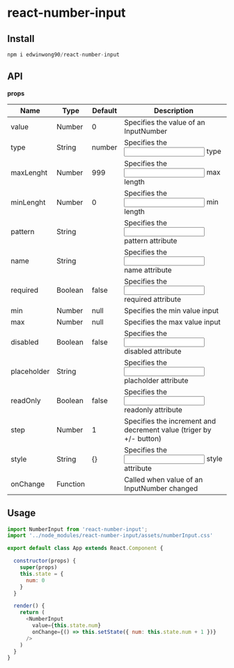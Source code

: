 # react-number-input


## Install
```javascript
npm i edwinwong90/react-number-input
```

## API

**props**

| Name | Type | Default | Description |
|------|------|---------|-------------|
|value|Number|0|Specifies the value of an InputNumber
|type|String|number|Specifies the <input /> type
|maxLenght|Number|999|Specifies the <input /> max length
|minLenght|Number|0|Specifies the <input /> min length
|pattern|String||Specifies the <input /> pattern attribute
|name|String||Specifies the <input /> name attribute
|required|Boolean|false|Specifies the <input /> required attribute
|min|Number|null|Specifies the min value input
|max|Number|null|Specifies the max value input
|disabled|Boolean|false|Specifies the <input /> disabled attribute
|placeholder|String||Specifies the <input /> placholder attribute
|readOnly|Boolean|false|Specifies the <input /> readonly attribute
|step|Number|1|Specifies the increment and decrement value (triger by +/- button)
|style|String|{}|Specifies the <input /> style attribute
|onChange|Function||Called when value of an InputNumber changed

## Usage

```javascript
import NumberInput from 'react-number-input';
import '../node_modules/react-number-input/assets/numberInput.css'

export default class App extends React.Component {

  constructor(props) {
    super(props)
    this.state = {
      num: 0
    }
  }

  render() {
    return (
      <NumberInput
        value={this.state.num}
        onChange={() => this.setState({ num: this.state.num + 1 })}
      />
    )
  } 
}
    
```
